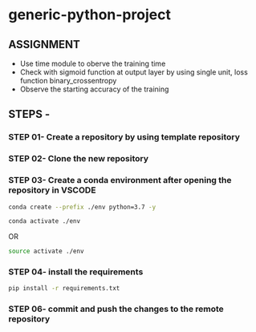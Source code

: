 # generic-python-project

## ASSIGNMENT

* Use time module to oberve the training time
* Check with sigmoid function at output layer by using single unit, loss function binary_crossentropy 
* Observe the starting accuracy of the training

## STEPS -

### STEP 01- Create a repository by using template repository

### STEP 02- Clone the new repository

### STEP 03- Create a conda environment after opening the repository in VSCODE

```bash
conda create --prefix ./env python=3.7 -y
```

```bash
conda activate ./env
```
OR
```bash
source activate ./env
```

### STEP 04- install the requirements
```bash
pip install -r requirements.txt
```

### STEP 06- commit and push the changes to the remote repository
